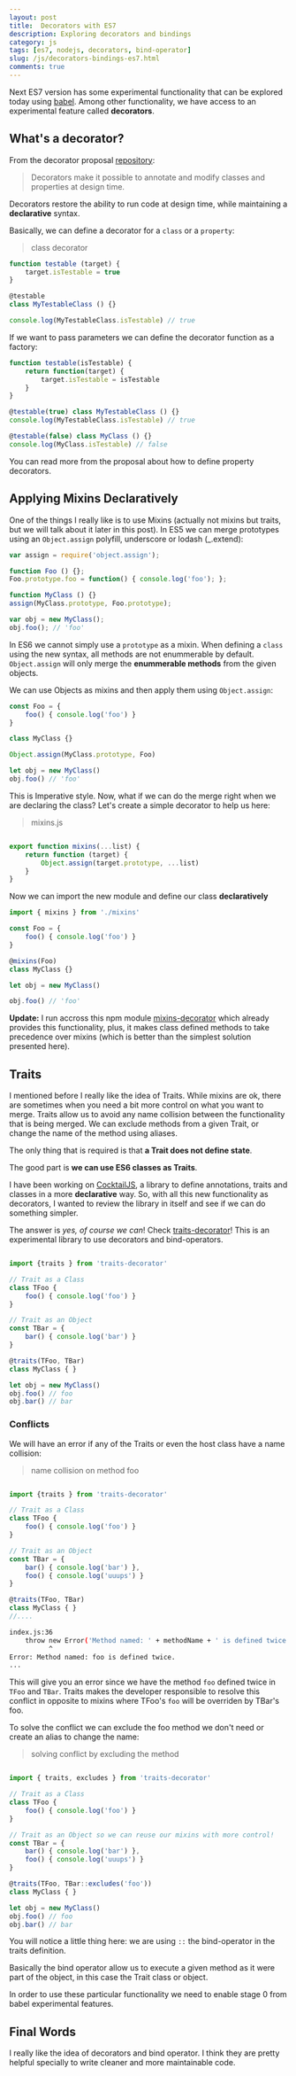 ```yaml
---
layout: post
title:  Decorators with ES7
description: Exploring decorators and bindings
category: js
tags: [es7, nodejs, decorators, bind-operator]
slug: /js/decorators-bindings-es7.html
comments: true
---
```


Next ES7 version has some experimental functionality that can be explored today using [babel](https://babeljs.io). Among other functionality, we have access to an experimental feature called **decorators**.

## What's a decorator?
From the decorator proposal [repository](https://github.com/wycats/javascript-decorators):

>Decorators make it possible to annotate and modify classes and properties at design time.
>
Decorators restore the ability to run code at design time, while maintaining a **declarative** syntax.

Basically, we can define a decorator for a `class` or a `property`:

>class decorator

```js
function testable (target) {
    target.isTestable = true
}

@testable
class MyTestableClass () {}

console.log(MyTestableClass.isTestable) // true

```

If we want to pass parameters we can define the decorator function as a factory:

```js
function testable(isTestable) {
    return function(target) {
        target.isTestable = isTestable
    }
}

@testable(true) class MyTestableClass () {}
console.log(MyTestableClass.isTestable) // true

@testable(false) class MyClass () {}
console.log(MyClass.isTestable) // false

```

You can read more from the proposal about how to define property decorators.

## Applying Mixins Declaratively
One of the things I really like is to use Mixins (actually not mixins but traits, but we will talk about it later in this post). In ES5 we can merge prototypes using an `Object.assign` polyfill, underscore or lodash (_.extend):

```js
var assign = require('object.assign');

function Foo () {};
Foo.prototype.foo = function() { console.log('foo'); };

function MyClass () {}
assign(MyClass.prototype, Foo.prototype);

var obj = new MyClass();
obj.foo(); // 'foo'
```

In ES6 we cannot simply use a `prototype` as a mixin. When defining a `class` using the new syntax, all methods are not enummerable by default. `Object.assign` will only merge the **enummerable methods** from the given objects.

We can use Objects as mixins and then apply them using `Object.assign`:

```js
const Foo = {
    foo() { console.log('foo') }
}

class MyClass {}

Object.assign(MyClass.prototype, Foo)

let obj = new MyClass()
obj.foo() // 'foo'
```

This is Imperative style. Now, what if we can do the merge right when we are declaring the class? Let's create a simple decorator to help us here:

>mixins.js

```js

export function mixins(...list) {
    return function (target) {
        Object.assign(target.prototype, ...list)
    }
}

```

Now we can import the new module and define our class **declaratively**

```js
import { mixins } from './mixins'

const Foo = {
    foo() { console.log('foo') }
}

@mixins(Foo)
class MyClass {}

let obj = new MyClass()

obj.foo() // 'foo'

```

**Update:** I run accross this npm module [mixins-decorator](https://www.npmjs.com/package/mixins-decorator) which already provides this functionality, plus, it makes class defined methods to take precedence over mixins (which is better than the simplest solution presented here).

## Traits
I mentioned before I really like the idea of Traits. While mixins are ok, there are sometimes when you need a bit more control on what you want to merge. Traits allow us to avoid any name collision between the functionality that is being merged. We can exclude methods from a given Trait, or change the name of the method using aliases.

The only thing that is required is that **a Trait does not define state**.

The good part is **we can use ES6 classes as Traits**. 

I have been working on [CocktailJS](http://cocktailjs.github.io), a library to define annotations, traits and classes in a more **declarative** way. So, with all this new functionality as decorators, I wanted to review the library in itself and see if we can do something simpler.

The answer is *yes, of course we can*! Check [traits-decorator](https://github.com/CocktailJS/traits-decorator)! This is an experimental library to use decorators and bind-operators.

```js

import {traits } from 'traits-decorator'

// Trait as a Class
class TFoo {
    foo() { console.log('foo') }
}

// Trait as an Object
const TBar = {
    bar() { console.log('bar') }
}

@traits(TFoo, TBar)
class MyClass { }

let obj = new MyClass()
obj.foo() // foo
obj.bar() // bar
```

### Conflicts
We will have an error if any of the Traits or even the host class have a name collision:

> name collision on method foo

```js

import {traits } from 'traits-decorator'

// Trait as a Class
class TFoo {
    foo() { console.log('foo') }
}

// Trait as an Object
const TBar = {
    bar() { console.log('bar') },
    foo() { console.log('uuups') }
}

@traits(TFoo, TBar)
class MyClass { }
//....
```

```bash
index.js:36
    throw new Error('Method named: ' + methodName + ' is defined twice.');
          ^
Error: Method named: foo is defined twice.
...
```

This will give you an error since we have the method `foo` defined twice in `TFoo` and `TBar`. Traits makes the developer responsible to resolve this conflict in opposite to mixins where TFoo's `foo` will be overriden by TBar's foo.

To solve the conflict we can exclude the foo method we don't need or create an alias to change the name:

> solving conflict by excluding the method

```js

import { traits, excludes } from 'traits-decorator'

// Trait as a Class
class TFoo {
    foo() { console.log('foo') }
}

// Trait as an Object so we can reuse our mixins with more control!
const TBar = {
    bar() { console.log('bar') },
    foo() { console.log('uuups') }
}

@traits(TFoo, TBar::excludes('foo'))
class MyClass { }

let obj = new MyClass()
obj.foo() // foo
obj.bar() // bar

```


You will notice a little thing here: we are using `::` the bind-operator in the traits definition.

Basically the bind operator allow us to execute a given method as it were part of the object, in this case the Trait class or object.

In order to use these particular functionality we need to enable stage 0 from babel experimental features.

## Final Words
I really like the idea of decorators and bind operator. I think they are pretty helpful specially to write cleaner and more maintainable code.





